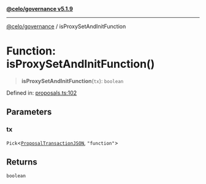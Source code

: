 [**@celo/governance v5.1.9**](../README.md)

***

[@celo/governance](../README.md) / isProxySetAndInitFunction

# Function: isProxySetAndInitFunction()

> **isProxySetAndInitFunction**(`tx`): `boolean`

Defined in: [proposals.ts:102](https://github.com/celo-org/developer-tooling/blob/master/packages/sdk/governance/src/proposals.ts#L102)

## Parameters

### tx

`Pick`\<[`ProposalTransactionJSON`](../interfaces/ProposalTransactionJSON.md), `"function"`\>

## Returns

`boolean`

